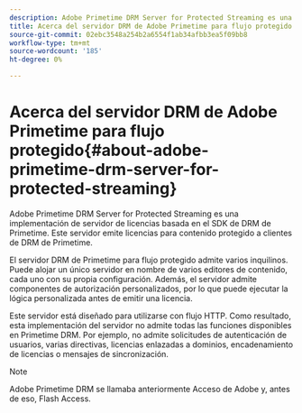 ```yaml
---
description: Adobe Primetime DRM Server for Protected Streaming es una implementación de servidor de licencias basada en el SDK de DRM de Primetime. Este servidor emite licencias para contenido protegido a clientes de DRM de Primetime.
title: Acerca del servidor DRM de Adobe Primetime para flujo protegido
source-git-commit: 02ebc3548a254b2a6554f1ab34afbb3ea5f09bb8
workflow-type: tm+mt
source-wordcount: '185'
ht-degree: 0%

---
```


# Acerca del servidor DRM de Adobe Primetime para flujo protegido{#about-adobe-primetime-drm-server-for-protected-streaming}

Adobe Primetime DRM Server for Protected Streaming es una implementación de servidor de licencias basada en el SDK de DRM de Primetime. Este servidor emite licencias para contenido protegido a clientes de DRM de Primetime.

El servidor DRM de Primetime para flujo protegido admite varios inquilinos. Puede alojar un único servidor en nombre de varios editores de contenido, cada uno con su propia configuración. Además, el servidor admite componentes de autorización personalizados, por lo que puede ejecutar la lógica personalizada antes de emitir una licencia.

Este servidor está diseñado para utilizarse con flujo HTTP. Como resultado, esta implementación del servidor no admite todas las funciones disponibles en Primetime DRM. Por ejemplo, no admite solicitudes de autenticación de usuarios, varias directivas, licencias enlazadas a dominios, encadenamiento de licencias o mensajes de sincronización.

>[!NOTE]
>
>Adobe Primetime DRM se llamaba anteriormente Acceso de Adobe y, antes de eso, Flash Access.
